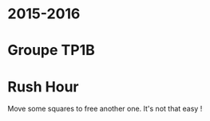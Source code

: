 # 2015-2016
# Groupe TP1B
# Rush Hour
  Move some squares to free another one. It's not that easy !


